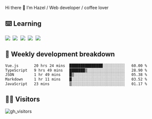 
Hi there 👋 I’m Hazel / Web developer / coffee lover

## ⌨️ Learning

<samp>
 <a href="https://github.com/vuejs/core"><img src="https://api.iconify.design/logos:vue.svg" /></a>
  <a href="https://github.com/vuejs/core"><img src="https://api.iconify.design/logos:react.svg" /></a>
  <a href="https://github.com/vitejs/vite"><img src="https://api.iconify.design/logos:vitejs.svg" /></a>
  <a href="https://github.com/microsoft/TypeScript"><img src="https://api.iconify.design/logos:typescript-icon.svg" /></a> 
  <a href="https://github.com/unocss/unocss"><img src="https://api.iconify.design/logos:unocss.svg" /></a>
  

</samp>


## 🦀 Weekly development breakdown

<!--START_SECTION:waka-->

```txt
Vue.js       20 hrs 24 mins  ███████████████░░░░░░░░░░   60.00 %
TypeScript   9 hrs 49 mins   ███████▒░░░░░░░░░░░░░░░░░   28.90 %
JSON         1 hr 49 mins    █▒░░░░░░░░░░░░░░░░░░░░░░░   05.38 %
Markdown     1 hr 11 mins    █░░░░░░░░░░░░░░░░░░░░░░░░   03.52 %
JavaScript   23 mins         ▒░░░░░░░░░░░░░░░░░░░░░░░░   01.17 %
```

<!--END_SECTION:waka-->
## 👬🏻 Visitors

![gh_visitors](https://profile-counter.glitch.me/Hazel-Lin/count.svg)

